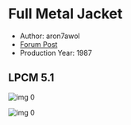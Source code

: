 # Full Metal Jacket

* Author: aron7awol
* [Forum Post](https://www.avsforum.com/threads/bass-eq-for-filtered-movies.2995212/post-59259574)
* Production Year: 1987

## LPCM 5.1

![img 0](https://i.imgur.com/3AxweSr.jpg)

![img 0](https://i.imgur.com/ryDGXLk.png)


